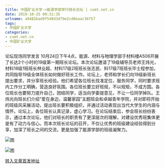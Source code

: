 ```yaml
---
title: 中国矿业大学->能源学部举行班长论坛 | cumt.net.cn
date: 2019-10-25 09:31:35
urlname: a9481bad9f549d3df9e2cd0eaac3b757
tags: 
- 中国矿业大学
categories:
- cumt.net.cn
- 中国矿业大学
---
```

论坛现场同学发言 10月24日下午4点，能源、材料与物理学部于材料楼A506开展了长达2个小时的19级第一期班长论坛。本次论坛邀请了19级辅导员老师王炜光，材料18级1班班长林业超、材料17级2班班长张志民、料17级7班班长毕士程参加，共同指导19级全体班长如何做好班长工作。论坛上，老师和学长们向19级新班长提出要求，并分享班长经验。他们希望各位班长找准定位，服务同学，同时要求班内工作分工明确，营造良好氛围。各位班长要立好班规，不以规矩，不成方圆。各位班长也要努力提升自己，团结同学，适当向学委提意见，不让一位同学掉队。王炜光向班长们介绍“爱在身边，温馨家园”主题班会和卓越青年学院，并对即将开始的班级风采展活动，提出班长要积极组织，并通过活动表现出当代大学生的内涵与情怀。论坛上，各位班长认真记录，虚心学习。在论坛结束后，参会班长纷纷表示，通过本次论坛，他们对班长的职责有了更深层次的理解，对建设优秀班集体更是有了动力与信心。而本次班长论坛的召开，不仅让优秀的班级建设经验得到分享，加深了班长之间的交流，更是加强了能源学部的班级凝聚力。

![图](http://xwzx.cumt.edu.cn/_upload/article/images/fc/7b/8e021129412199e6736daf822c87/f0131156-f7d8-435d-b6c2-c6a85d4e043e.png)

![图](http://xwzx.cumt.edu.cn/_upload/article/images/fc/7b/8e021129412199e6736daf822c87/3d64cd15-af86-4348-92a1-bc27de47051e.png)

[转入文章首发地址](http://xwzx.cumt.edu.cn/57/57/c523a546647/page.htm)